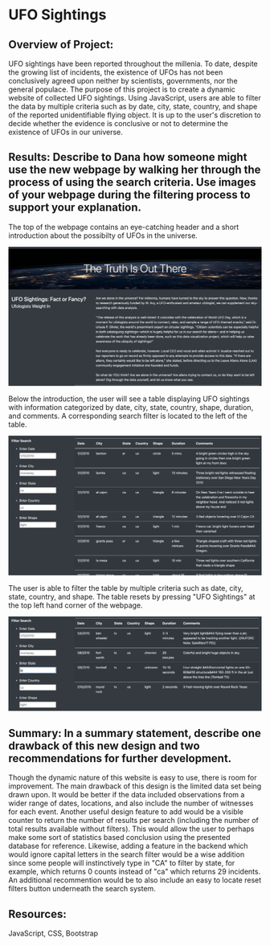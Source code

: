 # UFO Sightings

## Overview of Project: 
  UFO sightings have been reported throughout the millenia. To date, despite the growing list of incidents, the existence of UFOs has not been conclusively agreed upon neither by scientists, governments, nor the general populace. The purpose of this project is to create a dynamic website of collected UFO sightings. Using JavaScript, users are able to filter the data by multiple criteria such as by date, city, state, country, and shape of the reported unidentifiable flying object. It is up to the user's discretion to decide whether the evidence is conclusive or not to determine the existence of UFOs in our universe.

## Results: Describe to Dana how someone might use the new webpage by walking her through the process of using the search criteria. Use images of your webpage during the filtering process to support your explanation.
  The top of the webpage contains an eye-catching header and a short introduction about the possibilty of UFOs in the universe. 
<p align="center">
<img src="https://github.com/Shelka4444/UFOs/blob/main/Images/webpage_header.png" alt="Webpage Header" width=650>
</p>

  Below the introduction, the user will see a table displaying UFO sightings with information categorized by date, city, state, country, shape, duration, and comments. A corresponding search filter is located to the left of the table. 
<p align="center">
<img src="https://github.com/Shelka4444/UFOs/blob/main/Images/table_search.png" alt="Webpage Table and Search" width=650>
</p>

  The user is able to filter the table by multiple criteria such as date, city, state, country, and shape. The table resets by pressing "UFO Sightings" at the top left hand corner of the webpage. 
<p align="center">
<img src="https://github.com/Shelka4444/UFOs/blob/main/Images/table_txsearch.png" alt="Table Texas Search" width=650>
</p>     

## Summary: In a summary statement, describe one drawback of this new design and two recommendations for further development.
  Though the dynamic nature of this website is easy to use, there is room for improvement. The main drawback of this design is the limited data set being drawn upon. It would be better if the data included observations from a wider range of dates, locations, and also include the number of witnesses for each event. Another useful design feature to add would be a visible counter to return the number of results per search (including the number of total results available without filters). This would allow the user to perhaps make some sort of statistics based conclusion using the presented database for reference. Likewise, adding a feature in the backend which would ignore capital letters in the search filter would be a wise addition since some people will instinctively type in "CA" to filter by state, for example, which returns 0 counts instead of "ca" which returns 29 incidents. An additional recommention would be to also include an easy to locate reset filters button underneath the search system.

## Resources:
JavaScript, CSS, Bootstrap
